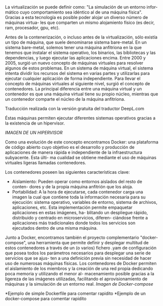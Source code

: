 La virtualización se puede definir como: "La simulación de un entorno infor-
mático cuyo comportamiento sea idéntico al de una máquina física". Gracias a
esta tecnología es posible poder alojar un diverso número de máquinas virtua-
les que comparten un mismo alojamiento físico (es decir, ram, procesador, gpu,
etc).

Antes de la contenerización, o incluso antes de la virtualización, sólo existía un tipo de máquina, que suele denominarse sistema bare-metal.
En un sistema bare-metal, solemos tener una máquina anfitriona en la que tenemos que instalar el sistema operativo, los binarios, las bibliotecas y las dependencias, y luego ejecutar las aplicaciones encima.
Entre 2000 y 2005, surgió un nuevo concepto de máquinas virtuales para resolver algunos de estos problemas.
En un sistema de máquina virtual, el sistema intenta dividir los recursos del sistema en varias partes y utilizarlas para ejecutar cualquier aplicación de forma independiente.
Para llevar el concepto de máquinas virtuales al siguiente nivel, surgió el concepto de contenedores.
La principal diferencia entre una máquina virtual y un contenedor es que una máquina virtual tiene su propio núcleo, mientras que un contenedor comparte el núcleo de la máquina anfitriona.

Traducción realizada con la versión gratuita del traductor DeepL.com

Éstas máquinas permiten ejecutar diferentes sistemas operativos gracias a la
existencia de un hipervisor.

*IMAGEN DE UN HIPERVISOR*


Como una evolución de este concepto encontramos Docker: una plataforma
de código abierto cuyo objetivo es el desarrollo y producción de aplicaciones
de manera rápida e independiente de la infraestructura subyacente. Esta últi-
ma cualidad se obtiene mediante el uso de máquinas virtuales ligeras llamadas
contenedores.

Los contenedores poseen las siguientes características clave:
- Aislamiento: Pueden operar como entornos aislados del resto de conten-
dores y de la propia máquina anfitrión que los aloja.
- Portabilidad: A la hora de ejecutarse, cada contenedor carga una imagen la
cual que contiene toda la información necesaria para su ejecución: sistema
operativo, variables de entorno, sistema de archivos, aplicaciones, etc.
Esta implementación permite empaquetar aplicaciones en estas imágenes, ha-
blitando un despliegue rápido, distribuido y centrado en microservicios, diferen-
ciándose frente a aplicaciones más tradicionales donde todos los servicios son
ejecutados dentro de una misma máquina.

Junto a Docker, encontramos también el proyecto complementario "docker-
compose", una herramienta que permite definir y desplegar multitud de estos
contenedores a través de un (o varios) fichero .yam de configuración que posea
todos los parámetros necesarios para desplegar una serie de servicios que se ajus-
ten a una definición previa sin necesidad de hacer uso de numerosas máquinas
físicas.
Los contenedores de Docker permiten el aislamiento de los miembros y la
creación de una red propia dedicando poca memoria y utilizando el menor al-
macenamiento posible gracias a la ligereza de las imágenes utilizadas, facilitando
el aprovisionamiento de máquinas y la simulación de un entorno real.
*Imagen de Docker-compose*

*Ejemplo de simple Dockerfile para comentar rapidito
*Ejemplo de un docker-compose para comentar rapidito
